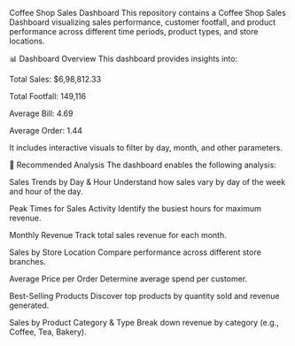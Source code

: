 Coffee Shop Sales Dashboard
This repository contains a Coffee Shop Sales Dashboard visualizing sales performance, customer footfall, and product performance across different time periods, product types, and store locations.


📊 Dashboard Overview
This dashboard provides insights into:

Total Sales: $6,98,812.33

Total Footfall: 149,116

Average Bill: 4.69

Average Order: 1.44

It includes interactive visuals to filter by day, month, and other parameters.

📝 Recommended Analysis
The dashboard enables the following analysis:

Sales Trends by Day & Hour
Understand how sales vary by day of the week and hour of the day.

Peak Times for Sales Activity
Identify the busiest hours for maximum revenue.

Monthly Revenue
Track total sales revenue for each month.

Sales by Store Location
Compare performance across different store branches.

Average Price per Order
Determine average spend per customer.

Best-Selling Products
Discover top products by quantity sold and revenue generated.

Sales by Product Category & Type
Break down revenue by category (e.g., Coffee, Tea, Bakery).
